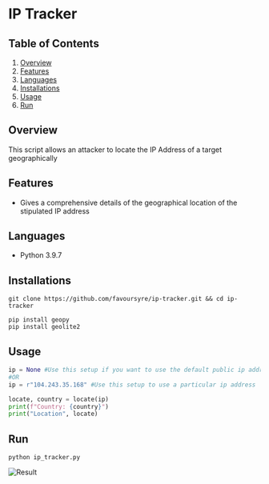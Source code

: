 # IP Tracker

## Table of Contents

1. [Overview](#overview)
2. [Features](#features)
3. [Languages](#languages)
4. [Installations](#installations)
5. [Usage](#usage)
6. [Run](#run)

## Overview

This script allows an attacker to locate the IP Address of a target geographically

## Features

- Gives a comprehensive details of the geographical location of the stipulated IP address

## Languages

- Python 3.9.7

## Installations

```shell
git clone https://github.com/favoursyre/ip-tracker.git && cd ip-tracker
```

```shell
pip install geopy
pip install geolite2
```

## Usage

```python
ip = None #Use this setup if you want to use the default public ip address of the target system
#OR
ip = r"104.243.35.168" #Use this setup to use a particular ip address

locate, country = locate(ip)
print(f"Country: {country}")
print("Location", locate)
```

## Run

```shell
python ip_tracker.py
```

![Result](https://drive.google.com/uc?export=download&id=1zZEkqhbaUTo8BslseKlxkRF0Me09aK6F)
